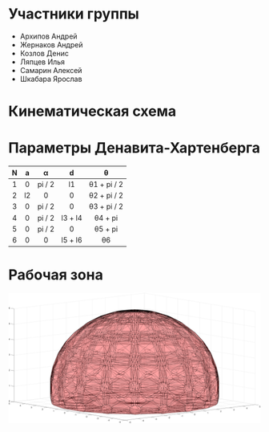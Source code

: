 # Участники группы
+ Архипов Андрей
+ Жернаков Андрей
+ Козлов Денис
+ Ляпцев Илья
+ Самарин Алексей
+ Шкабара Ярослав
# Кинематическая схема

# Параметры Денавита-Хартенберга
| N | a | α | d | θ |
|:---------:|:---------:|:---------:|:---------:|:---------:|
| 1 | 0 | pi / 2 | l1 | θ1 + pi / 2 |
| 2 | l2 | 0 | 0 | θ2 + pi / 2 |
| 3 | 0 | pi / 2 | 0 | θ3 + pi / 2 |
| 4 | 0 | pi / 2 | l3 + l4 | θ4 + pi |
| 5 | 0 | pi / 2 | 0 | θ5 + pi |
| 6 | 0 | 0 | l5 + l6 | θ6 |
# Рабочая зона
![](https://github.com/dekoden/Manipulator/blob/main/%D0%9A%D0%B8%D0%BD%D0%B5%D0%BC%D0%B0%D1%82%D0%B8%D1%87%D0%B5%D1%81%D0%BA%D0%B0%D1%8F%20%D1%81%D1%85%D0%B5%D0%BC%D0%B0%20%2B%20%D0%9F%D0%97%D0%9A%20%2B%20%D0%A0%D0%B0%D0%B1%D0%BE%D1%87%D0%B0%D1%8F%20%D0%B7%D0%BE%D0%BD%D0%B0/Workspace.png)
